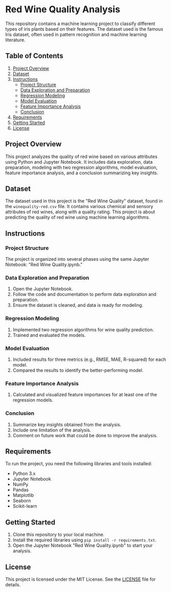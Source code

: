 # Red Wine Quality Analysis

This repository contains a machine learning project to classify different types of iris plants based on their features. The dataset used is the famous Iris dataset, often used in pattern recognition and machine learning literature.

## Table of Contents

1. [Project Overview](#project-overview)
2. [Dataset](#dataset)
3. [Instructions](#instructions)
   - [Project Structure](#project-structure)
   - [Data Exploration and Preparation](#data-exploration-and-preparation)
   - [Regression Modeling](#regression-modeling)
   - [Model Evaluation](#model-evaluation)
   - [Feature Importance Analysis](#feature-importance-analysis)
   - [Conclusion](#conclusion)
4. [Requirements](#requirements)
5. [Getting Started](#getting-started)
6. [License](#license)

## Project Overview

This project analyzes the quality of red wine based on various attributes using Python and Jupyter Notebook. It includes data exploration, data preparation, modeling with two regression algorithms, model evaluation, feature importance analysis, and a conclusion summarizing key insights.

## Dataset

The dataset used in this project is the "Red Wine Quality" dataset, found in the `winequality-red.csv` file. It contains various chemical and sensory attributes of red wines, along with a quality rating. This project is about predicting the quality of red wine using machine learning algorithms.

## Instructions

### Project Structure

The project is organized into several phases using the same Jupyter Notebook: "Red Wine Quality.ipynb."

### Data Exploration and Preparation

1. Open the Jupyter Notebook.
2. Follow the code and documentation to perform data exploration and preparation.
3. Ensure the dataset is cleaned, and data is ready for modeling.

### Regression Modeling

1. Implemented two regression algorithms for wine quality prediction.
2. Trained and evaluated the models.

### Model Evaluation

1. Included results for three metrics (e.g., RMSE, MAE, R-squared) for each model.
2. Compared the results to identify the better-performing model.

### Feature Importance Analysis

1. Calculated and visualized feature importances for at least one of the regression models.

### Conclusion

1. Summarize key insights obtained from the analysis.
2. Include one limitation of the analysis.
3. Comment on future work that could be done to improve the analysis.

## Requirements

To run the project, you need the following libraries and tools installed:

- Python 3.x
- Jupyter Notebook
- NumPy
- Pandas
- Matplotlib
- Seaborn
- Scikit-learn

## Getting Started

1. Clone this repository to your local machine.
2. Install the required libraries using `pip install -r requirements.txt`.
3. Open the Jupyter Notebook "Red Wine Quality.ipynb" to start your analysis.

## License

This project is licensed under the MIT License. See the [LICENSE](LICENSE) file for details.
